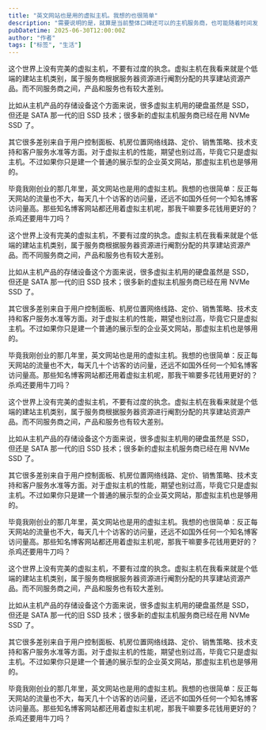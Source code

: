 ```yaml
---
title: "英文网站也是用的虚拟主机。我想的也很简单"
description: "需要说明的是，就算是当前整体口碑还可以的主机服务商，也可能随着时间发生一些动态的变化。市场在变化，竞争在不断加剧，服务商的销售目标、定价策略、公司组织架构、真实利润表现、产品研发力度、客户支持与服务能力等等，这些都有可能发生改变。因此当前你感觉口碑还可以的服务商，未必会一直保持好口碑"
pubDatetime: 2025-06-30T12:00:00Z
author: "作者"
tags: ["标签", "生活"]
---
```

这个世界上没有完美的虚拟主机，不要有过度的执念。虚拟主机在我看来就是个低端的建站主机类别，属于服务商根据服务器资源进行阉割分配的共享建站资源产品。而不同服务商之间，产品和服务也有较大差别。

比如从主机产品的存储设备这个方面来说，很多虚拟主机用的硬盘虽然是 SSD，但还是 SATA 那一代的旧 SSD 技术；很多新的虚拟主机服务商已经在用 NVMe SSD 了。

其它很多差别来自于用户控制面板、机房位置网络线路、定价、销售策略、技术支持和客户服务水准等方面。对于虚拟主机的性能，期望也别过高，毕竟它只是虚拟主机。不过如果你只是建一个普通的展示型的企业英文网站，那虚拟主机也是够用的。

毕竟我刚创业的那几年里，英文网站也是用的虚拟主机。我想的也很简单：反正每天网站的流量也不大，每天几十个访客的访问量，还远不如国外任何一个知名博客访问量高。那些知名博客网站都还用着虚拟主机呢，那我干嘛要多花钱用更好的？杀鸡还要用牛刀吗？

这个世界上没有完美的虚拟主机，不要有过度的执念。虚拟主机在我看来就是个低端的建站主机类别，属于服务商根据服务器资源进行阉割分配的共享建站资源产品。而不同服务商之间，产品和服务也有较大差别。

比如从主机产品的存储设备这个方面来说，很多虚拟主机用的硬盘虽然是 SSD，但还是 SATA 那一代的旧 SSD 技术；很多新的虚拟主机服务商已经在用 NVMe SSD 了。

其它很多差别来自于用户控制面板、机房位置网络线路、定价、销售策略、技术支持和客户服务水准等方面。对于虚拟主机的性能，期望也别过高，毕竟它只是虚拟主机。不过如果你只是建一个普通的展示型的企业英文网站，那虚拟主机也是够用的。

毕竟我刚创业的那几年里，英文网站也是用的虚拟主机。我想的也很简单：反正每天网站的流量也不大，每天几十个访客的访问量，还远不如国外任何一个知名博客访问量高。那些知名博客网站都还用着虚拟主机呢，那我干嘛要多花钱用更好的？杀鸡还要用牛刀吗？

这个世界上没有完美的虚拟主机，不要有过度的执念。虚拟主机在我看来就是个低端的建站主机类别，属于服务商根据服务器资源进行阉割分配的共享建站资源产品。而不同服务商之间，产品和服务也有较大差别。

比如从主机产品的存储设备这个方面来说，很多虚拟主机用的硬盘虽然是 SSD，但还是 SATA 那一代的旧 SSD 技术；很多新的虚拟主机服务商已经在用 NVMe SSD 了。

其它很多差别来自于用户控制面板、机房位置网络线路、定价、销售策略、技术支持和客户服务水准等方面。对于虚拟主机的性能，期望也别过高，毕竟它只是虚拟主机。不过如果你只是建一个普通的展示型的企业英文网站，那虚拟主机也是够用的。

毕竟我刚创业的那几年里，英文网站也是用的虚拟主机。我想的也很简单：反正每天网站的流量也不大，每天几十个访客的访问量，还远不如国外任何一个知名博客访问量高。那些知名博客网站都还用着虚拟主机呢，那我干嘛要多花钱用更好的？杀鸡还要用牛刀吗？

这个世界上没有完美的虚拟主机，不要有过度的执念。虚拟主机在我看来就是个低端的建站主机类别，属于服务商根据服务器资源进行阉割分配的共享建站资源产品。而不同服务商之间，产品和服务也有较大差别。

比如从主机产品的存储设备这个方面来说，很多虚拟主机用的硬盘虽然是 SSD，但还是 SATA 那一代的旧 SSD 技术；很多新的虚拟主机服务商已经在用 NVMe SSD 了。

其它很多差别来自于用户控制面板、机房位置网络线路、定价、销售策略、技术支持和客户服务水准等方面。对于虚拟主机的性能，期望也别过高，毕竟它只是虚拟主机。不过如果你只是建一个普通的展示型的企业英文网站，那虚拟主机也是够用的。

毕竟我刚创业的那几年里，英文网站也是用的虚拟主机。我想的也很简单：反正每天网站的流量也不大，每天几十个访客的访问量，还远不如国外任何一个知名博客访问量高。那些知名博客网站都还用着虚拟主机呢，那我干嘛要多花钱用更好的？杀鸡还要用牛刀吗？
